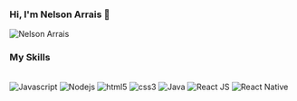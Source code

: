 ### Hi, I'm Nelson Arrais 👋

![Nelson Arrais](https://github-readme-stats.vercel.app/api?username=nelson2804&show_icons=true&theme=dark)

### My Skills

<div style="dysplay: inline_block"><br/>
  <img aling="center" alt="Javascript" src="https://img.shields.io/badge/JavaScript-F7DF1E?style=for-the-badge&logo=javascript&logoColor=black" />  
  <img aling="center" alt="Nodejs" src="https://img.shields.io/badge/Node.js-43853D?style=for-the-badge&logo=node.js&logoColor=white" /> 
  <img aling="center" alt="html5" src="https://img.shields.io/badge/HTML5-E34F26?style=for-the-badge&logo=html5&logoColor=white" /> 
  <img aling="center" alt="css3" src="https://img.shields.io/badge/CSS3-1572B6?style=for-the-badge&logo=css3&logoColor=white" />  
  <img aling="center" alt="Java" src="https://img.shields.io/badge/Java-ED8B00?style=for-the-badge&logo=openjdk&logoColor=white" />  
  <img aling="center" alt="React JS" src="https://img.shields.io/badge/React-20232A?style=for-the-badge&logo=react&logoColor=61DAFB" /> 
  <img aling="center" alt="React Native" src="https://img.shields.io/badge/React_Native-20232A?style=for-the-badge&logo=react&logoColor=61DAFB" />
</div>


